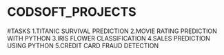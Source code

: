 # CODSOFT_PROJECTS
#TASKS
1.TITANIC SURVIVAL PREDICTION
2.MOVIE RATING PREDICTION WITH PYTHON
3.IRIS FLOWER CLASSIFICATION
4.SALES PREDICTION USING PYTHON
5.CREDIT CARD FRAUD DETECTION
